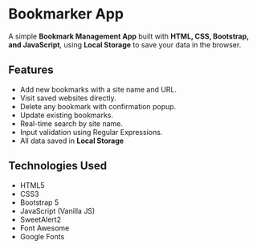 # Bookmarker App
A simple **Bookmark Management App** built with **HTML, CSS, Bootstrap, and JavaScript**, using **Local Storage** to save your data in the browser.

## Features
- Add new bookmarks with a site name and URL.
- Visit saved websites directly.
- Delete any bookmark with confirmation popup.
- Update existing bookmarks.
- Real-time search by site name.
- Input validation using Regular Expressions.
- All data saved in **Local Storage**


## Technologies Used
- HTML5  
- CSS3  
- Bootstrap 5  
- JavaScript (Vanilla JS)  
- SweetAlert2  
- Font Awesome  
- Google Fonts  

